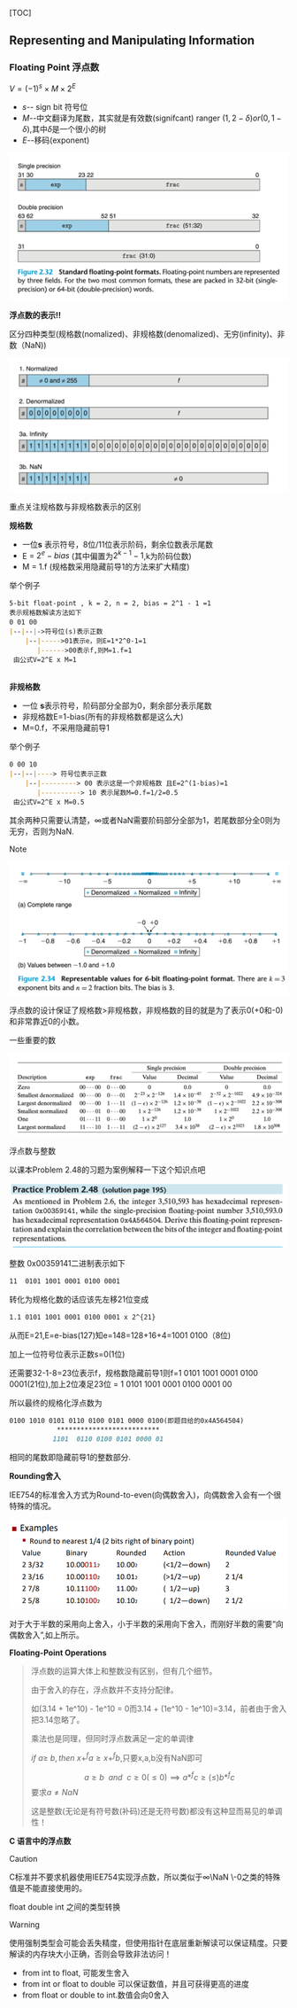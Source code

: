 [TOC]

## Representing and Manipulating Information

### Floating Point 浮点数

$V = (-1)^s\times M\times 2^E$

- *s*-- sign bit 符号位
- *M*--中文翻译为尾数，其实就是有效数(signifcant) ranger $(1,2-\delta)or(0,1-\delta)$,其中$\delta$是一个很小的树
- *E*--移码(exponent) 

![image-20241221153809877](./assets/standant-floating-point.png)

**浮点数的表示‼️**

区分四种类型(规格数(nomalized)、非规格数(denomalized)、无穷(infinity)、非数（NaN))

![image-20241221171405459](./assets/float-point-values.png)

重点关注规格数与非规格数表示的区别

**规格数**

- 一位**s** 表示符号，8位/11位表示阶码，剩余位数表示尾数
- E = $2^e - bias$ (其中偏置为$2^{k-1}-1$,k为阶码位数)
- M = 1.f (规格数采用隐藏前导1的方法来扩大精度)

举个例子

```markdown
5-bit float-point , k = 2, n = 2, bias = 2^1 - 1 =1
表示规格数解读方法如下	
0 01 00
|--|--|->符号位(s)表示正数
    |--|----->01表示e，则E=1*2^0-1=1
       |------>00表示f,则M=1.f=1
 由公式V=2^E x M=1
 
```

**非规格数**

- 一位 **s**表示符号，阶码部分全部为0，剩余部分表示尾数
- 非规格数E=1-bias(所有的非规格数都是这么大)
- M=0.f，不采用隐藏前导1

举个例子

```markdown
0 00 10
|--|--|----> 符号位表示正数
    |--|---------> 00 表示这是一个非规格数 且E=2^(1-bias)=1
       |----------> 10 表示尾数M=0.f=1/2=0.5
 由公式V=2^E x M=0.5
```

其余两种只需要认清楚，∞或者NaN需要阶码部分全部为1，若尾数部分全0则为无穷，否则为NaN.

> [!note]
>
> ![image-20241221173028929](./assets/normailzed-vs-denormailzed.png)
>
> 浮点数的设计保证了规格数>非规格数，非规格数的目的就是为了表示0(+0和-0)和非常靠近0的小数。
>
> 一些重要的数
>
> ![image-20241221172959884](./assets/importan-float.png)

浮点数与整数

以课本Problem 2.48的习题为案例解释一下这个知识点吧

![image-20241221173229420](./assets/Problem-2-48.png)

整数 0x00359141二进制表示如下

```markdown
11  0101 1001 0001 0100 0001
```

转化为规格化数的话应该先左移21位变成

```markdown
1.1 0101 1001 0001 0100 0001 x 2^{21}
```

从而E=21,E=e-bias(127)知e=148=128+16+4=1001 0100（8位)

加上一位符号位表示正数s=0(1位)

还需要32-1-8=23位表示f，规格数隐藏前导1则f=1 0101 1001 0001 0100 0001(21位),加上2位凑足23位 = 1 0101 1001 0001 0100 0001 00

所以最终的规格化浮点数为
```markdown
0100 1010 0101 0110 0100 0101 0000 0100(即题目给的0x4A564504)
            **************************
           1101  0110 0100 0101 0000 01
```

相同的尾数即隐藏前导1的整数部分.

**Rounding舍入**

IEE754的标准舍入方式为Round-to-even(向偶数舍入)，向偶数舍入会有一个很特殊的情况。

![image-20241221213759920](assets/浮点数舍入.png)

对于大于半数的采用向上舍入，小于半数的采用向下舍入，而刚好半数的需要“向偶数舍入”,如上所示。

**Floating-Point Operations**

> 浮点数的运算大体上和整数没有区别，但有几个细节。
>
> 由于舍入的存在，浮点数并不支持分配律。
>
> 如(3.14 + 1e^10) - 1e^10 = 0而3.14 + (1e^10 - 1e^10)=3.14，前者由于舍入把3.14忽略了。
>
> 乘法也是同理，但同时浮点数满足一定的单调律
>
> $if\ a\geq\ b,then\ x + ^fa\geq x+^fb$,只要x,a,b没有NaN即可
>
> $$a\geq b\ \ and\ \ c\geq0(\leq0)\implies a *^fc\geq(\leq)b*^fc $$ 要求$a\neq NaN$
>
> 这是整数(无论是有符号数(补码)还是无符号数)都没有这种显而易见的单调性！

**C 语言中的浮点数**

> [!Caution]
>
> C标准并不要求机器使用IEE754实现浮点数，所以类似于∞\NaN \\-0之类的特殊值是不能直接使用的。

float double int 之间的类型转换

> [!warning]
>
> 使用强制类型会可能会丢失精度，但使用指针在底层重新解读可以保证精度。只要解读的内存块大小正确，否则会导致非法访问！

- from int to float, 可能发生舍入
- from int or float to double 可以保证数值，并且可获得更高的进度
- from float or double to int.数值会向0舍入
